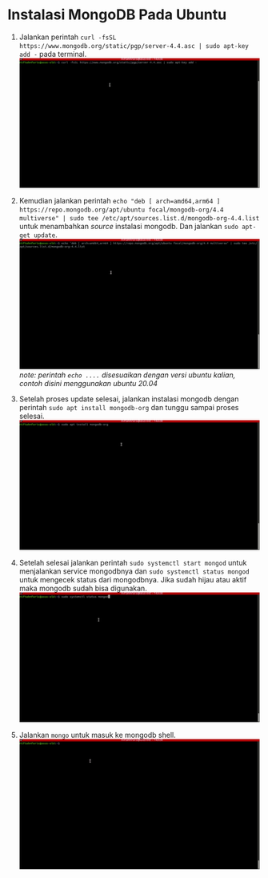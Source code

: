 # Instalasi MongoDB Pada Ubuntu

1. Jalankan perintah `curl -fsSL https://www.mongodb.org/static/pgp/server-4.4.asc | sudo apt-key add -` pada terminal. ![ubuntu mongodb](../assets/gifs/ubuntu-mongodb/ubuntu-mongodb-get.gif)

2. Kemudian jalankan perintah `echo "deb [ arch=amd64,arm64 ] https://repo.mongodb.org/apt/ubuntu focal/mongodb-org/4.4 multiverse" | sudo tee /etc/apt/sources.list.d/mongodb-org-4.4.list` untuk menambahkan _source_ instalasi mongodb. Dan jalankan `sudo apt-get update`. ![ubuntu mongodb update](../assets/gifs/ubuntu-mongodb/ubuntu-mongodb-update.gif)
_note: perintah `echo ....` disesuaikan dengan versi ubuntu kalian, contoh disini menggunakan ubuntu 20.04_

3. Setelah proses update selesai, jalankan instalasi mongodb dengan perintah `sudo apt install mongodb-org` dan tunggu sampai proses selesai. ![ubuntu mongodb install](../assets/gifs/ubuntu-mongodb/ubuntu-mongodb-install.gif)

4. Setelah selesai jalankan perintah `sudo systemctl start mongod` untuk menjalankan service mongodbnya dan `sudo systemctl status mongod` untuk mengecek status dari mongodbnya. Jika sudah hijau atau aktif maka mongodb sudah bisa digunakan. ![ubuntu mongodb status](../assets/gifs/ubuntu-mongodb/ubuntu-mongodb-check-status.gif)

5. Jalankan `mongo` untuk masuk ke mongodb shell. ![ubuntu mongodb shell](../assets/gifs/ubuntu-mongodb/ubuntu-mongodb-shell.gif)